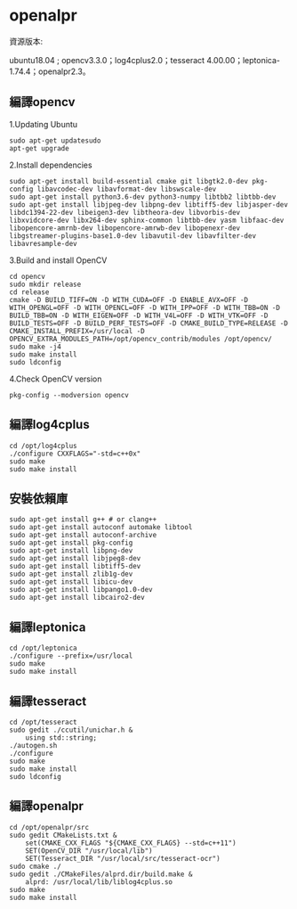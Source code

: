 # openalpr
資源版本:

ubuntu18.04 ; opencv3.3.0；log4cplus2.0；tesseract 4.00.00；leptonica-1.74.4；openalpr2.3。

編譯opencv
---
 1.Updating Ubuntu

  ```
  sudo apt-get updatesudo
  apt-get upgrade
  ```
 2.Install dependencies
  ```
  sudo apt-get install build-essential cmake git libgtk2.0-dev pkg-config libavcodec-dev libavformat-dev libswscale-dev
  sudo apt-get install python3.6-dev python3-numpy libtbb2 libtbb-dev
  sudo apt-get install libjpeg-dev libpng-dev libtiff5-dev libjasper-dev libdc1394-22-dev libeigen3-dev libtheora-dev libvorbis-dev libxvidcore-dev libx264-dev sphinx-common libtbb-dev yasm libfaac-dev libopencore-amrnb-dev libopencore-amrwb-dev libopenexr-dev libgstreamer-plugins-base1.0-dev libavutil-dev libavfilter-dev libavresample-dev  
  ```
 3.Build and install OpenCV
  ```
  cd opencv
  sudo mkdir release
  cd release
  cmake -D BUILD_TIFF=ON -D WITH_CUDA=OFF -D ENABLE_AVX=OFF -D WITH_OPENGL=OFF -D WITH_OPENCL=OFF -D WITH_IPP=OFF -D WITH_TBB=ON -D BUILD_TBB=ON -D WITH_EIGEN=OFF -D WITH_V4L=OFF -D WITH_VTK=OFF -D BUILD_TESTS=OFF -D BUILD_PERF_TESTS=OFF -D CMAKE_BUILD_TYPE=RELEASE -D CMAKE_INSTALL_PREFIX=/usr/local -D OPENCV_EXTRA_MODULES_PATH=/opt/opencv_contrib/modules /opt/opencv/
  sudo make -j4
  sudo make install
  sudo ldconfig
  ```
 4.Check OpenCV version
  ```
  pkg-config --modversion opencv
  ```

編譯log4cplus
---
```
cd /opt/log4cplus
./configure CXXFLAGS="-std=c++0x"
sudo make
sudo make install
```

安裝依賴庫
---
```
sudo apt-get install g++ # or clang++
sudo apt-get install autoconf automake libtool
sudo apt-get install autoconf-archive
sudo apt-get install pkg-config
sudo apt-get install libpng-dev
sudo apt-get install libjpeg8-dev
sudo apt-get install libtiff5-dev
sudo apt-get install zlib1g-dev
sudo apt-get install libicu-dev
sudo apt-get install libpango1.0-dev
sudo apt-get install libcairo2-dev
```  
編譯leptonica
---
```
cd /opt/leptonica
./configure --prefix=/usr/local
sudo make
sudo make install
```
編譯tesseract
---
```
cd /opt/tesseract
sudo gedit ./ccutil/unichar.h &
    using std::string;
./autogen.sh
./configure
sudo make
sudo make install 
sudo ldconfig
```
編譯openalpr
---
```
cd /opt/openalpr/src
sudo gedit CMakeLists.txt &
    set(CMAKE_CXX_FLAGS "${CMAKE_CXX_FLAGS} --std=c++11")
    SET(OpenCV_DIR "/usr/local/lib")
    SET(Tesseract_DIR "/usr/local/src/tesseract-ocr")
sudo cmake ./
sudo gedit ./CMakeFiles/alprd.dir/build.make &
    alprd: /usr/local/lib/liblog4cplus.so
sudo make 
sudo make install
```